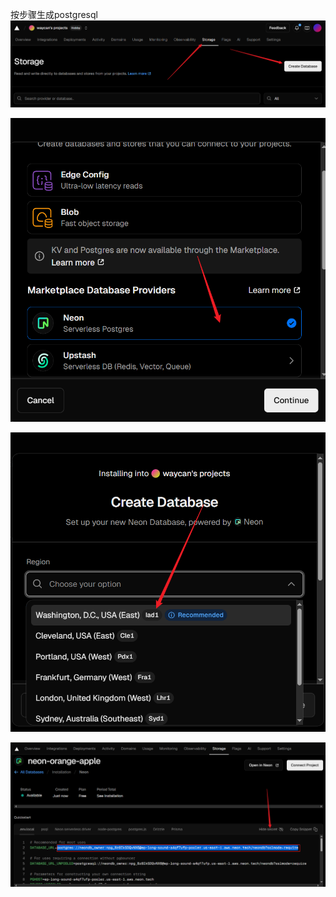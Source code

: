 按步骤生成postgresql
![](/doc/Snipaste_2025-06-07_16-19-43.png)

![](/doc/Snipaste_2025-06-07_16-20-06.png)

![](/doc/Snipaste_2025-06-07_16-20-20.png)

![](/doc/Snipaste_2025-06-07_16-21-17.png)
